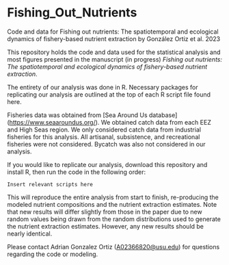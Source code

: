# Fishing_Out_Nutrients
Code and data for Fishing out nutrients: The spatiotemporal and ecological dynamics of fishery-based nutrient extraction by González Ortiz et al. 2023

This repository holds the code and data used for the statistical analysis and most figures presented in the manuscript (in progress) *Fishing out nutrients: The spatiotemporal and ecological dynamics of fishery-based nutrient extraction*.

The entirety of our analysis was done in R. Necessary packages for replicating our analysis are outlined at the top of each R script file found here.

Fisheries data was obtained from [Sea Around Us database] (https://www.seaaroundus.org/). We obtained catch data from each EEZ and High Seas region. We only considered catch data from industrial fisheries for this analysis. All artisanal, subsistence, and recreational fisheries were not considered. Bycatch was also not considered in our analysis.

If you would like to replicate our analysis, download this repository and install R, then run the code in the following order:
```
Insert relevant scripts here
```

This will reproduce the entire analysis from start to finish, re-producing the modeled nutrient compositions and the nutrient extraction estimates. Note that new results will differ slightly from those in the paper due to new random values being drawn from the random distributions used to generate the nutrient extraction estimates. However, any new results should be nearly identical.

Please contact Adrian Gonzalez Ortiz (A02366820@usu.edu) for questions regarding the code or modeling.
